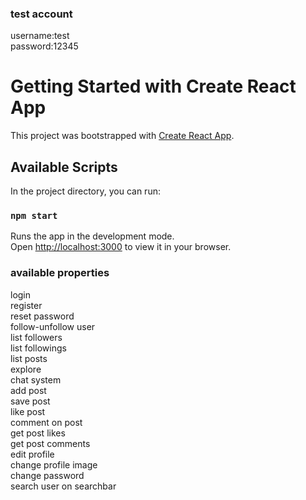 ### test account

username:test <br/>
password:12345 <br/>

# Getting Started with Create React App

This project was bootstrapped with [Create React App](https://github.com/facebook/create-react-app).

## Available Scripts

In the project directory, you can run:

### `npm start`

Runs the app in the development mode.\
Open [http://localhost:3000](http://localhost:3000) to view it in your browser.

### available properties
login <br/>
register<br/>
reset password<br/>
follow-unfollow user<br/>
list followers<br/>
list followings<br/>
list posts<br/>
explore<br/>
chat system<br/>
add post<br/>
save post<br/>
like post<br/>
comment on post<br/>
get post likes<br/>
get post comments<br/>
edit profile<br/>
change profile image<br/>
change password<br/>
search user on searchbar
